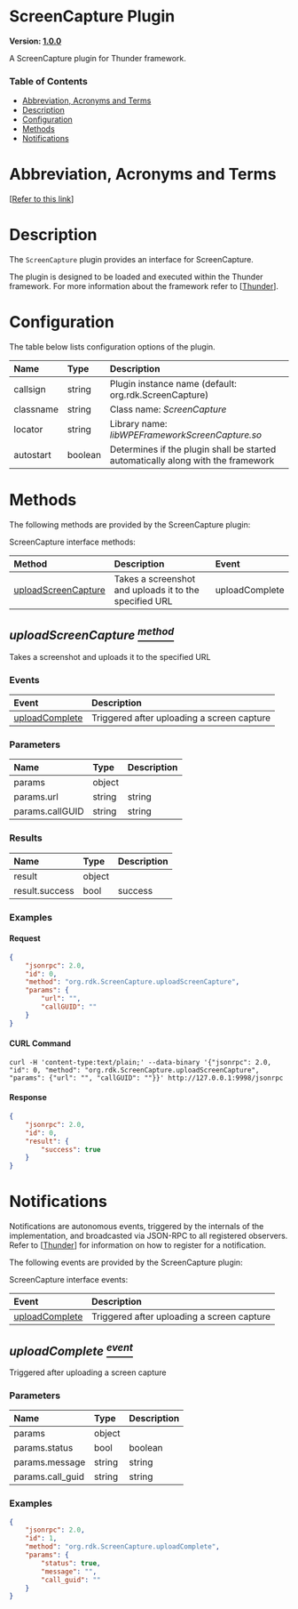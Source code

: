 <!-- Generated automatically, DO NOT EDIT! -->
<a id="ScreenCapture_Plugin"></a>
# ScreenCapture Plugin

**Version: [1.0.0](https://github.com/rdkcentral/entservices-apis/tree/main/apis/ScreenCapture)**

A ScreenCapture plugin for Thunder framework.

### Table of Contents

- [Abbreviation, Acronyms and Terms](#Abbreviation,_Acronyms_and_Terms)
- [Description](#Description)
- [Configuration](#Configuration)
- [Methods](#Methods)
- [Notifications](#Notifications)

<a id="Abbreviation,_Acronyms_and_Terms"></a>
# Abbreviation, Acronyms and Terms

[[Refer to this link](overview/aat.md)]

<a id="Description"></a>
# Description

The `ScreenCapture` plugin provides an interface for ScreenCapture.

The plugin is designed to be loaded and executed within the Thunder framework. For more information about the framework refer to [[Thunder](https://rdkcentral.github.io/Thunder/)].

<a id="Configuration"></a>
# Configuration

The table below lists configuration options of the plugin.

| Name | Type | Description |
| :-------- | :-------- | :-------- |
| callsign | string | Plugin instance name (default: org.rdk.ScreenCapture) |
| classname | string | Class name: *ScreenCapture* |
| locator | string | Library name: *libWPEFrameworkScreenCapture.so* |
| autostart | boolean | Determines if the plugin shall be started automatically along with the framework |

<a id="Methods"></a>
# Methods

The following methods are provided by the ScreenCapture plugin:

ScreenCapture interface methods:

| Method | Description | Event |
| :-------- | :-------- |:-------- |
| [uploadScreenCapture](#uploadScreenCapture) | Takes a screenshot and uploads it to the specified URL | uploadComplete |

<a id="uploadScreenCapture"></a>
## *uploadScreenCapture [<sup>method</sup>](#Methods)*

Takes a screenshot and uploads it to the specified URL

### Events
| Event | Description |
| :-------- | :-------- |
| [uploadComplete ](#uploadComplete ) |  Triggered after uploading a screen capture |
### Parameters
| Name | Type | Description |
| :-------- | :-------- | :-------- |
| params | object |  |
| params.url | string | string |
| params.callGUID | string | string |
### Results
| Name | Type | Description |
| :-------- | :-------- | :-------- |
| result | object |  |
| result.success | bool | success |

### Examples


#### Request

```json
{
    "jsonrpc": 2.0,
    "id": 0,
    "method": "org.rdk.ScreenCapture.uploadScreenCapture",
    "params": {
        "url": "",
        "callGUID": ""
    }
}
```


#### CURL Command

```curl
curl -H 'content-type:text/plain;' --data-binary '{"jsonrpc": 2.0, "id": 0, "method": "org.rdk.ScreenCapture.uploadScreenCapture", "params": {"url": "", "callGUID": ""}}' http://127.0.0.1:9998/jsonrpc
```


#### Response

```json
{
    "jsonrpc": 2.0,
    "id": 0,
    "result": {
        "success": true
    }
}
```



<a id="Notifications"></a>
# Notifications

Notifications are autonomous events, triggered by the internals of the implementation, and broadcasted via JSON-RPC to all registered observers. Refer to [[Thunder](https://rdkcentral.github.io/Thunder/)] for information on how to register for a notification.

The following events are provided by the ScreenCapture plugin:

ScreenCapture interface events:

| Event | Description |
| :-------- | :-------- |
| [uploadComplete](#uploadComplete) | Triggered after uploading a screen capture |

<a id="uploadComplete"></a>
## *uploadComplete [<sup>event</sup>](#Notifications)*

Triggered after uploading a screen capture

### Parameters
| Name | Type | Description |
| :-------- | :-------- | :-------- |
| params | object |  |
| params.status | bool | boolean |
| params.message | string | string |
| params.call_guid | string | string |

### Examples

```json
{
    "jsonrpc": 2.0,
    "id": 1,
    "method": "org.rdk.ScreenCapture.uploadComplete",
    "params": {
        "status": true,
        "message": "",
        "call_guid": ""
    }
}
```
